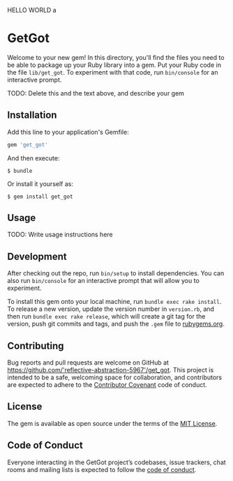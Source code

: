 HELLO WORLD
a

# GetGot

Welcome to your new gem! In this directory, you'll find the files you need to be able to package up your Ruby library into a gem. Put your Ruby code in the file `lib/get_got`. To experiment with that code, run `bin/console` for an interactive prompt.

TODO: Delete this and the text above, and describe your gem

## Installation

Add this line to your application's Gemfile:

```ruby
gem 'get_got'
```

And then execute:

    $ bundle

Or install it yourself as:

    $ gem install get_got

## Usage

TODO: Write usage instructions here

## Development

After checking out the repo, run `bin/setup` to install dependencies. You can also run `bin/console` for an interactive prompt that will allow you to experiment.

To install this gem onto your local machine, run `bundle exec rake install`. To release a new version, update the version number in `version.rb`, and then run `bundle exec rake release`, which will create a git tag for the version, push git commits and tags, and push the `.gem` file to [rubygems.org](https://rubygems.org).

## Contributing

Bug reports and pull requests are welcome on GitHub at https://github.com/'reflective-abstraction-5967'/get_got. This project is intended to be a safe, welcoming space for collaboration, and contributors are expected to adhere to the [Contributor Covenant](http://contributor-covenant.org) code of conduct.

## License

The gem is available as open source under the terms of the [MIT License](https://opensource.org/licenses/MIT).

## Code of Conduct

Everyone interacting in the GetGot project’s codebases, issue trackers, chat rooms and mailing lists is expected to follow the [code of conduct](https://github.com/'reflective-abstraction-5967'/get_got/blob/master/CODE_OF_CONDUCT.md).
